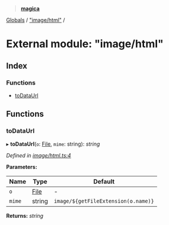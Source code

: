 > **[magica](../README.md)**

[Globals](../README.md) / ["image/html"](_image_html_.md) /

# External module: "image/html"

## Index

### Functions

* [toDataUrl](_image_html_.md#todataurl)

## Functions

###  toDataUrl

▸ **toDataUrl**(`o`: [File](../classes/_file_file_.file.md), `mime`: string): *string*

*Defined in [image/html.ts:4](https://github.com/cancerberoSgx/magica/blob/1a62845/src/image/html.ts#L4)*

**Parameters:**

Name | Type | Default |
------ | ------ | ------ |
`o` | [File](../classes/_file_file_.file.md) | - |
`mime` | string |  `image/${getFileExtension(o.name)}` |

**Returns:** *string*